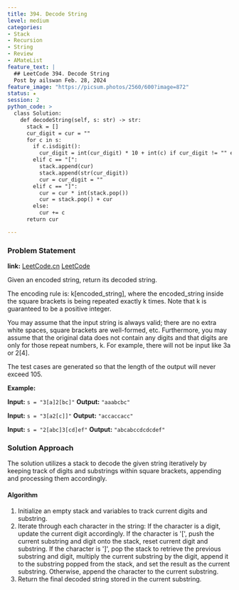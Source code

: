 ```yaml
---
title: 394. Decode String
level: medium
categories:
- Stack
- Recursion
- String
- Review
- AMateList
feature_text: |
  ## LeetCode 394. Decode String
  Post by ailswan Feb. 28, 2024
feature_image: "https://picsum.photos/2560/600?image=872"
status: ★
session: 2
python_code: >
  class Solution:
    def decodeString(self, s: str) -> str:
      stack = []
      cur_digit = cur = ""
      for c in s:
        if c.isdigit():
          cur_digit = int(cur_digit) * 10 + int(c) if cur_digit != "" else int(c)
        elif c == "[":
          stack.append(cur)
          stack.append(str(cur_digit))
          cur = cur_digit = ""
        elif c == "]":
          cur = cur * int(stack.pop())
          cur = stack.pop() + cur
        else:
          cur += c
      return cur

---
```


### Problem Statement
**link:**
[LeetCode.cn](https://leetcode.cn/problems/decode-string/)
[LeetCode](https://leetcode.com/problems/decode-string/)

Given an encoded string, return its decoded string.

The encoding rule is: k[encoded_string], where the encoded_string inside the square brackets is being repeated exactly k times. Note that k is guaranteed to be a positive integer.

You may assume that the input string is always valid; there are no extra white spaces, square brackets are well-formed, etc. Furthermore, you may assume that the original data does not contain any digits and that digits are only for those repeat numbers, k. For example, there will not be input like 3a or 2[4].

The test cases are generated so that the length of the output will never exceed 105.

 
**Example:**

**Input:** `s = "3[a]2[bc]"`
**Output:** `"aaabcbc"`
 
**Input:** `s = "3[a2[c]]"`
**Output:** `"accaccacc"`

**Input:** `s = "2[abc]3[cd]ef"`
**Output:** `"abcabccdcdcdef"`

### Solution Approach
The solution utilizes a stack to decode the given string iteratively by keeping track of digits and substrings within square brackets, appending and processing them accordingly.

#### Algorithm
1. Initialize an empty stack and variables to track current digits and substring.
2. Iterate through each character in the string:
If the character is a digit, update the current digit accordingly.
If the character is '[', push the current substring and digit onto the stack, reset current digit and substring.
If the character is ']', pop the stack to retrieve the previous substring and digit, multiply the current substring by the digit, append it to the substring popped from the stack, and set the result as the current substring.
Otherwise, append the character to the current substring.
3. Return the final decoded string stored in the current substring.